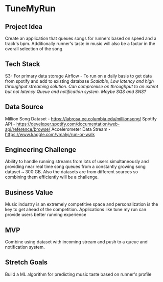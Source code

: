 # TuneMyRun

## Project Idea
Create an application that queues songs for runners based on speed and a track's bpm. Additionally runner's taste in music will also be a factor in the overall selection of the song.

## Tech Stack
S3- For primary data storage
Airflow - To run on a daily basis to get data from spotify and add to existing database
*Scalable, Low latency and high throughput streaming solution. Can compromise on throughput to an extent but not latency*
*Queue and notification system. Maybe SQS and SNS?*

## Data Source
Million Song Dataset - https://labrosa.ee.columbia.edu/millionsong/
Spotify API - https://developer.spotify.com/documentation/web-api/reference/browse/
Accelerometer Data Stream - https://www.kaggle.com/vmalyi/run-or-walk

## Engineering Challenge
Ability to handle running streams from lots of users simultaneously and providing near real time song queues from a constantly growing song dataset ~ 300 GB. Also the datasets are from different sources so combining them efficiently will be a challenge.

## Business Value
Music industry is an extremely competitive space and personalization is the key to get ahead of the competition. Applications like tune my run can provide users better running experience

## MVP
Combine using dataset with incoming stream and push to a queue and notification system.

## Stretch Goals
Build a ML algorithm for predicting music taste based on runner's profile
